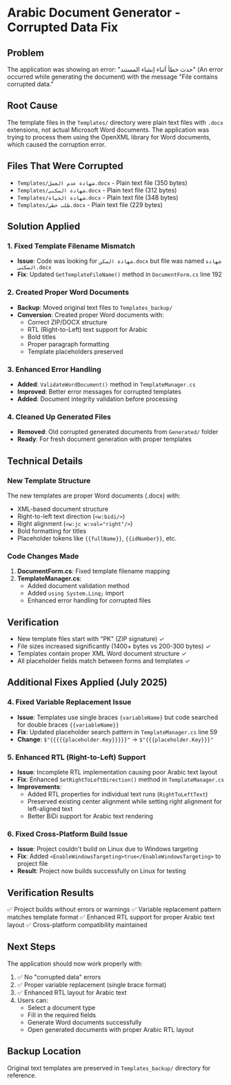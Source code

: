 # Arabic Document Generator - Corrupted Data Fix

## Problem
The application was showing an error: "حدث خطأ أثناء إنشاء المستند" (An error occurred while generating the document) with the message "File contains corrupted data."

## Root Cause
The template files in the `Templates/` directory were plain text files with `.docx` extensions, not actual Microsoft Word documents. The application was trying to process them using the OpenXML library for Word documents, which caused the corruption error.

## Files That Were Corrupted
- `Templates/شهادة عدم العمل.docx` - Plain text file (350 bytes)
- `Templates/شهادة السكنى.docx` - Plain text file (312 bytes) 
- `Templates/شهادة الحياة.docx` - Plain text file (348 bytes)
- `Templates/طلب خطي.docx` - Plain text file (229 bytes)

## Solution Applied

### 1. Fixed Template Filename Mismatch
- **Issue**: Code was looking for `شهادة السكن.docx` but file was named `شهادة السكنى.docx`
- **Fix**: Updated `GetTemplateFileName()` method in `DocumentForm.cs` line 192

### 2. Created Proper Word Documents
- **Backup**: Moved original text files to `Templates_backup/`
- **Conversion**: Created proper Word documents with:
  - Correct ZIP/DOCX structure
  - RTL (Right-to-Left) text support for Arabic
  - Bold titles
  - Proper paragraph formatting
  - Template placeholders preserved

### 3. Enhanced Error Handling
- **Added**: `ValidateWordDocument()` method in `TemplateManager.cs`
- **Improved**: Better error messages for corrupted templates
- **Added**: Document integrity validation before processing

### 4. Cleaned Up Generated Files
- **Removed**: Old corrupted generated documents from `Generated/` folder
- **Ready**: For fresh document generation with proper templates

## Technical Details

### New Template Structure
The new templates are proper Word documents (.docx) with:
- XML-based document structure
- Right-to-left text direction (`<w:bidi/>`)
- Right alignment (`<w:jc w:val="right"/>`)
- Bold formatting for titles
- Placeholder tokens like `{{fullName}}`, `{{idNumber}}`, etc.

### Code Changes Made
1. **DocumentForm.cs**: Fixed template filename mapping
2. **TemplateManager.cs**: 
   - Added document validation method
   - Added `using System.Linq;` import
   - Enhanced error handling for corrupted files

## Verification
- New template files start with "PK" (ZIP signature) ✓
- File sizes increased significantly (1400+ bytes vs 200-300 bytes) ✓  
- Templates contain proper XML Word document structure ✓
- All placeholder fields match between forms and templates ✓

## Additional Fixes Applied (July 2025)

### 4. Fixed Variable Replacement Issue
- **Issue**: Templates use single braces `{variableName}` but code searched for double braces `{{variableName}}`
- **Fix**: Updated placeholder search pattern in `TemplateManager.cs` line 59
- **Change**: `$"{{{{{placeholder.Key}}}}}"` → `$"{{{placeholder.Key}}}"`

### 5. Enhanced RTL (Right-to-Left) Support
- **Issue**: Incomplete RTL implementation causing poor Arabic text layout
- **Fix**: Enhanced `SetRightToLeftDirection()` method in `TemplateManager.cs`
- **Improvements**:
  - Added RTL properties for individual text runs (`RightToLeftText`)
  - Preserved existing center alignment while setting right alignment for left-aligned text
  - Better BiDi support for Arabic text rendering

### 6. Fixed Cross-Platform Build Issue
- **Issue**: Project couldn't build on Linux due to Windows targeting
- **Fix**: Added `<EnableWindowsTargeting>true</EnableWindowsTargeting>` to project file
- **Result**: Project now builds successfully on Linux for testing

## Verification Results
✅ Project builds without errors or warnings
✅ Variable replacement pattern matches template format
✅ Enhanced RTL support for proper Arabic text layout
✅ Cross-platform compatibility maintained

## Next Steps
The application should now work properly with:
1. ✅ No "corrupted data" errors
2. ✅ Proper variable replacement (single brace format)
3. ✅ Enhanced RTL layout for Arabic text
4. Users can:
   - Select a document type
   - Fill in the required fields  
   - Generate Word documents successfully
   - Open generated documents with proper Arabic RTL layout

## Backup Location
Original text templates are preserved in `Templates_backup/` directory for reference.
